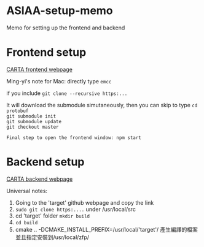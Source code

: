 # ASIAA-setup-memo
Memo for setting up the frontend and backend

# Frontend setup
[CARTA frontend webpage](https://github.com/CARTAvis/carta-frontend)

Ming-yi's note for Mac:
directly type `emcc` 

if you include `git clone --recursive https:...`

It will download the submodule simutaneously, then you can skip to type 
`cd protobuf `<br />`
git submodule init `<br />`
git submodule update `<br />`
git checkout master `<br />

    Final step to open the frontend window: npm start

# Backend setup 
[CARTA backend webpage](https://github.com/CARTAvis/carta-backend)

Universal notes:
1. Going to the 'target' github webpage and copy the link
2. `sudo git clone https:....` under /usr/local/src
3. cd 'target' folder `mkdir build`
4. `cd build`
5. cmake .. -DCMAKE_INSTALL_PREFIX=/usr/local/'target'/ 
產生編譯的檔案 並且指定安裝到/usr/local/zfp/

